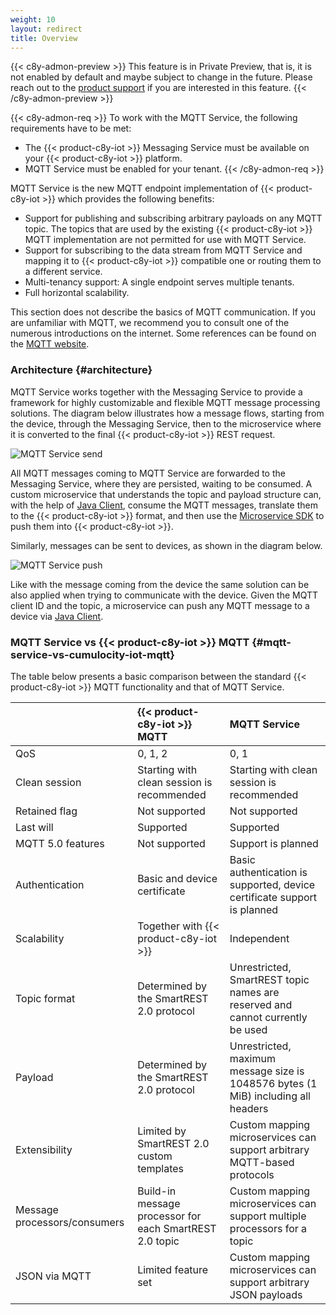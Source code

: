 ```yaml
---
weight: 10
layout: redirect
title: Overview
---
```


{{< c8y-admon-preview >}}
This feature is in Private Preview, that is, it is not enabled by default and maybe subject to change in the future.
Please reach out to the [product support](/additional-resources/contacting-support/) if you are interested in this feature.
{{< /c8y-admon-preview >}}

{{< c8y-admon-req >}}
To work with the MQTT Service, the following requirements have to be met:
* The {{< product-c8y-iot >}} Messaging Service must be available on your {{< product-c8y-iot >}} platform.
* MQTT Service must be enabled for your tenant.
{{< /c8y-admon-req >}}

MQTT Service is the new MQTT endpoint implementation of {{< product-c8y-iot >}} which provides the following benefits:

* Support for publishing and subscribing arbitrary payloads on any MQTT topic. The topics that are used by the existing {{< product-c8y-iot >}} MQTT implementation are not permitted for use with MQTT Service.
* Support for subscribing to the data stream from MQTT Service and mapping it to {{< product-c8y-iot >}} compatible one or routing them to a different service.
* Multi-tenancy support: A single endpoint serves multiple tenants.
* Full horizontal scalability.

This section does not describe the basics of MQTT communication. If you are unfamiliar with MQTT, we recommend 
you to consult one of the numerous introductions on the internet. Some references can be found on the [MQTT website](https://mqtt.org/mqtt-specification/).

### Architecture {#architecture}

MQTT Service works together with the Messaging Service to provide a framework for highly customizable and flexible MQTT message processing solutions.
The diagram below illustrates how a message flows, starting from the device, through the Messaging Service, 
then to the microservice where it is converted to the final {{< product-c8y-iot >}} REST request.

![MQTT Service send](/images/mqtt-service/mqtt-service-send.svg)

All MQTT messages coming to MQTT Service are forwarded to the Messaging Service, where they are persisted, waiting to be consumed.
A custom microservice that understands the topic and payload structure can, with the help of [Java Client](/device-integration/mqtt-service#java-client), 
consume the MQTT messages, translate them to the {{< product-c8y-iot >}} format, and then use the [Microservice SDK](/microservice-sdk/java) to push them into {{< product-c8y-iot >}}.

Similarly, messages can be sent to devices, as shown in the diagram below.

![MQTT Service push](/images/mqtt-service/mqtt-service-push.svg)

Like with the message coming from the device the same solution can be also applied when trying to communicate with the device.
Given the MQTT client ID and the topic, a microservice can push any MQTT message to a device via [Java Client](/device-integration/mqtt-service#java-client).

### MQTT Service vs {{< product-c8y-iot >}} MQTT {#mqtt-service-vs-cumulocity-iot-mqtt}

The table below presents a basic comparison between the standard {{< product-c8y-iot >}} MQTT functionality and that of MQTT Service.

|                              | {{< product-c8y-iot >}} MQTT                            | MQTT Service                                                                      |
|:-----------------------------|:--------------------------------------------------------|:----------------------------------------------------------------------------------|
| QoS                          | 0, 1, 2                                                 | 0, 1                                                                              |
| Clean session                | Starting with clean session is recommended                 | Starting with clean session is recommended                                           |
| Retained flag                | Not supported                                           | Not supported                                                                     |
| Last will                    | Supported                                               | Supported                                                                         |
| MQTT 5.0 features            | Not supported                                           | Support is planned                                                                |
| Authentication               | Basic and device certificate                            | Basic authentication is supported, device certificate support is planned          |
| Scalability                  | Together with {{< product-c8y-iot >}}                   | Independent                                                                       |
| Topic format                 | Determined by the SmartREST 2.0 protocol                | Unrestricted, SmartREST topic names are reserved and cannot currently be used     |                                                                     |
| Payload                      | Determined by the SmartREST 2.0 protocol                | Unrestricted, maximum message size is 1048576 bytes (1 MiB) including all headers |                                                                   |
| Extensibility                | Limited by SmartREST 2.0 custom templates               | Custom mapping microservices can support arbitrary MQTT-based protocols           |
| Message processors/consumers | Build-in message processor for each SmartREST 2.0 topic | Custom mapping microservices can support multiple processors for a topic          |
| JSON via MQTT                | Limited feature set                                     | Custom mapping microservices can support arbitrary JSON payloads                  |                                                  |

